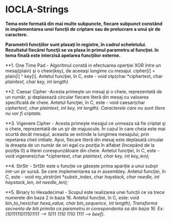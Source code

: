 # IOCLA-Strings

**Tema este formată din mai multe subpuncte, fiecare subpunct constând in implementarea unei funcţii de criptare sau de prelucrare a unui şir de caractere.**

**Parametrii funcţiilor sunt plasaţi în registre, în cadrul scheletului. Rezultatul fiecărei funcţii se va plasa în primul parametru al funcţiei.
în tema finală este interzisă apelarea funcţiilor externe.**

**1. One Time Pad - Algoritmul constă in efectuarea operţiei XOR între un mesaj(plain) şi o cheie(key), de aceeaşi lungime cu mesajul.
 cipher[i] = plain[i] ^ key[i]. Antetul funcţiei, în C, este - void otp(char *ciphertext, char *plaintext, char *key, int length).**
 
**2. Caesar Cipher -Acesta primeşte un mesaj şi o cheie, reprezentată de un număr, şi deplasează circular fiecare literă din mesaj cu valoarea specificată de cheie.
Antetul funcţiei, în C, este - void caesar(char *ciphertext, char *plaintext, int key, int length). Caracterele care nu sunt litere nu vor fi criptate.**
 
**3. Vigenere Cipher - Acesta primeşte mesajul ce urmeaza să fie criptat şi o cheie, reprezentată de un şir de majuscule. În cazul în care cheia este mai scurtă decât
mesajul, aceasta se extinde la lungimea mesajului, prin repetarea cheii initiale. Apoi, fiecare literă din mesaj este deplasată circular la dreapta de un număr de ori
egal cu poziţia în alfabet (începând de la poziţia 0) a literei corespunzătoare din cheie.
Antetul funcţiei, în C, este - void vigenere(char *ciphertext, char *plaintext, char *key, int key_len);**

**4. StrStr - SrtStr este o funcție ce găsește prima apariție a unui subșir intr-un șir sursă. Se cere implementarea sa in assembley.
Antetul funcţiei, în C, este - void my_strstr(int *substr_index, char *haystack, char *needle, int haystack_len, int needle_len);**

**5. Binary to Hexadecimal - Scopul este realizarea unei funcții ce va trece numerele din baza 2 in baza 16.
Antetul funcţiei, în C, este: void bin_to_hex(char *hexa_value, char *bin_sequence, int length);
Transforma secventa de biti primita ca parametru in corespondenta sa din baza 16.  Ex:(1011111011101111 -->    1011 1110 1110 1111    --> beef).**
